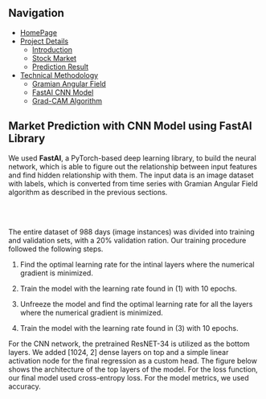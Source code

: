 ## Navigation 
- <a href = "https://connielee99.github.io/Explainable-AI-in-Finance">HomePage</a>
- <a href = "https://connielee99.github.io/Explainable-AI-in-Finance/abstract">Project Details</a>
  - <a href = "https://connielee99.github.io/Explainable-AI-in-Finance/introduction">Introduction</a>
  - <a href = "https://connielee99.github.io/Explainable-AI-in-Finance/stockmarket">Stock Market</a>
  - <a href = "https://connielee99.github.io/Explainable-AI-in-Finance/result">Prediction Result</a>
- <a href = "https://connielee99.github.io/Explainable-AI-in-Finance/methodology">Technical Methodology</a>
	- <a href = "https://connielee99.github.io/Explainable-AI-in-Finance/gaf">Gramian Angular Field</a> 
	- <a href = "https://connielee99.github.io/Explainable-AI-in-Finance/fastai">FastAI CNN Model</a>
	- <a href = "https://connielee99.github.io/Explainable-AI-in-Finance/gradcam">Grad-CAM Algorithm</a>


## Market Prediction with CNN Model using FastAI Library 

 
We used **FastAI**, a PyTorch-based deep learning library, to build the neural network, which is able to figure out the relationship between input features and find hidden relationship with them. The input data is an image dataset with labels, which is converted from time series with Gramian Angular Field algorithm as described in the previous sections.  

<br><br>

The entire dataset of 988 days (image instances) was divided into training and validation sets, with a 20% validation ration. Our training procedure followed the following steps. 

1. Find the optimal learning rate for the intinal layers where the numerical gradient is minimized. 

2. Train the model with the learning rate found in (1) with 10 epochs. 

3. Unfreeze the model and find the optimal learning rate for all the layers where the numerical gradient is minimized. 

4. Train the model with the learning rate found in (3) with 10 epochs. 

 

For the CNN network, the pretrained ResNET-34 is utilized as the bottom layers. We added [1024, 2] dense layers on top and a simple linear activation node for the final regression as a custom head. The figure below shows the architecture of the top layers of the model. For the loss function, our final model used cross-entropy loss. For the model metrics, we used accuracy. 